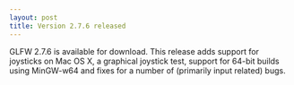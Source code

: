 ```yaml
---
layout: post
title: Version 2.7.6 released
---
```


GLFW 2.7.6 is available for download.  This release adds support for
joysticks on Mac OS X, a graphical joystick test, support for 64-bit
builds using MinGW-w64 and fixes for a number of (primarily input
related) bugs.